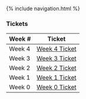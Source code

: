 {% include navigation.html %}

### Tickets

|Week #|Ticket|
|----|---------|
|Week 4|[Week 4 Ticket](https://github.com/ricesush1/RiceSushi/issues/5)|
|Week 3|[Week 3 Ticket](https://github.com/ricesush1/RiceSushi/issues/4)|
|Week 2|[Week 2 Ticket](https://github.com/ricesush1/RiceSushi/issues/3)|
|Week 1|[Week 1 Ticket](https://github.com/ricesush1/RiceSushi/issues/2)|
|Week 0|[Week 0 Ticket](https://github.com/ricesush1/RiceSushi/issues/1)|


